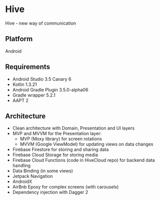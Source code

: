 # Hive
Hive - new way of communication

## Platform
Android

## Requirements
* Android Studio 3.5 Canary 6
* Kotlin 1.3.21
* Android Gradle Plugin 3.5.0-alpha06
* Gradle wrapper 5.2.1
* AAPT 2

## Architecture
* Clean architecture with Domain, Presentation and UI layers
* MVP and MVVM for the Presentation layer:
    * MVP (Moxy library) for screen rotations
    * MVVM (Google ViewModel) for updating views on data changes
* Firebase Firestore for storing and sharing data
* Firebase Cloud Storage for storing media
* Firebase Cloud Functions (code in HiveCloud repo) for backend data handling
* Data Binding (in some views)
* Jetpack Navigation
* AndroidX
* AirBnb Epoxy for complex screens (with carousels)
* Dependency injection with Dagger 2